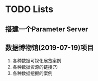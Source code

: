 # TODO Lists

## 搭建一个Parameter Server

## 数据博物馆(2019-07-19)项目
1. 各种数据可视化展览案例
2. 各种数据资源的链接(?)
3. 各种数据挖掘的案例
